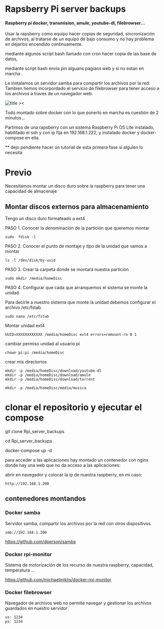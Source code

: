 # Rapsberry Pi server backups

#### Raspberry pi docker, transmision, amule, youtube-dl, filebrowser...

Usar la rapsberry como equipo hacer copias de seguridad, sincronización de archivos, al tratarse de un equipo de bajo consumo y no hay problema en dejarlos encendido continuamente.

mediante algunos script bash llamado con cron hacer copia de las base de datos, 

mediante script bash envia pin alguans pagians web y si no estan en marcha .

Le instalamos un servidor samba para compartir los archivos por la red. Tambien hemos incorpordado el servicio de filebrowser para tener acceso a los archivos a traves de un navegador web.

![title ><](captures/title.png)

Todo montado sobre docker con lo que ponerlo en marcha es cuestión de 2 minutos.,.

Partimos de una rapsberry con un sistema Raspberry Pi OS Lite instalado, habilitado el ssh y con ip fija en 192.168.1.222, y instalado docker y docker-compose en ella.

** dejo pendiente hacer un tutorial de esta primera fase si alguien lo necesita

# Previo

Necesitamos montar un disco duro sobre la raspberry para tener una capacidad de almacenaje

## Montar discos externos para almacenamiento

Tengo un disco duro formateado a ext4

PASO 1. Conocer la denominación de la partición que queremos montar

    sudo  fdisk -l

PASO 2. Conocer el punto de montaje y tipo de la unidad que vamos a montar

    ls -l /dev/disk/by-uuid

PASO 3. Crear la carpeta donde se montará nuestra partición

    sudo mkdir /media/homeDisc

PASO 4. Configurar que cada que arranquemos el sistema se monte la unidad

Para decirle a nuestro sistema que monte la unidad debemos configurar el archivo /etc/fstab.

    sudo nano /etc/fstab

Montar unidad ext4

    UUID=XXXXXXXXXXXX /media/homeDisc ext4 errors=remount-ro 0 1

cambiar permiso unidad al usuario pi

    chown pi:pi /media/homeDisc

crear mis directorios

    mkdir -p /media/homeDisc/download/youtube-dl
    mkdir -p /media/homeDisc/download/amule
    mkdir -p /media/homeDisc/download/torrent

    mkdir -p /media/homeDisc/media/musica

# clonar el repositorio y ejecutar el compose

git clone Rpi_server_backups

cd Rpi_server_backups

docker-compose up -d

para acceder a las aplicaciones hay montado un contenedor con nginx donde hay una web que no da acceso a las aplicaciones:

abrir en navegador y colocar la ip de nuestra raspberry, en mi caso:

    http://192.168.1.200


## contenedores montandos

### Docker samba

Servidor samba, compartir los archivos por la red con otros dispositivos. 

    smb://192.168.1.200

https://github.com/dperson/samba


### Docker rpi-monitor

Sistema de motorización de los recurso de nuestra raspberry, capacidad, temperatura ...

https://github.com/michaelmiklis/docker-rpi-monitor


###  Docker filebrowser

Navegador de archivos web no permite navegar y gestionar los archivos guardados en nuestro servidor

    us: 1234
    ps: 1234